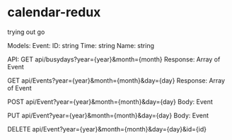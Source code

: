 # calendar-redux
trying out go

Models:
Event:
    ID: string
    Time: string
    Name: string

API:
GET api/busydays?year={year}&month={month}
Response: Array of Event

GET api/Events?year={year}&month={month}&day={day}
Response: Array of Event

POST api/Event?year={year}&month={month}&day={day}
Body: Event

PUT api/Event?year={year}&month={month}&day={day}
Body: Event

DELETE api/Event?year={year}&month={month}&day={day}&id={id}